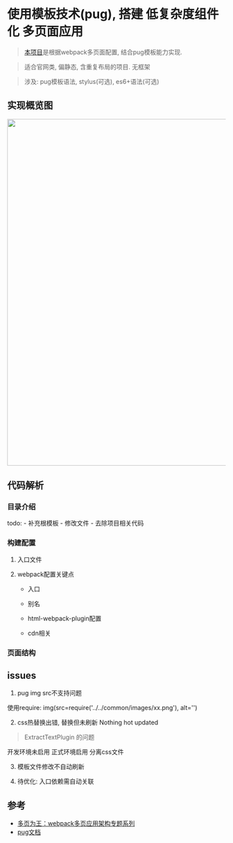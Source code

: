 # 使用模板技术(pug), 搭建 低复杂度组件化 多页面应用

> [本项目](https://github.com/roy-k/pugMutipages)是根据webpack多页面配置, 结合pug模板能力实现.

> 适合官网类, 偏静态, 含重复布局的项目. 无框架

> 涉及: pug模板语法, stylus(可选), es6+语法(可选)

## 实现概览图

<div  align="center">
<img src="http://47.52.170.75/images/blog/project/398298fe22493.jpg" width = "800" alt="" align=center />
</div>

## 代码解析

### 目录介绍

todo:
    - 补充根模板
    - 修改文件
    - 去除项目相关代码

### 构建配置

1. 入口文件

2. webpack配置关键点

    - 入口

    - 别名

    - html-webpack-plugin配置

    - cdn相关

### 页面结构







## issues

1. pug img src不支持问题

使用require: img(src=require('../../common/images/xx.png'), alt='')


2. css热替换出错, 替换但未刷新 Nothing hot updated

> ExtractTextPlugin 的问题

开发环境未启用
正式环境启用 分离css文件

3. 模板文件修改不自动刷新

4. 待优化: 入口依赖需自动关联

## 参考

- [多页为王：webpack多页应用架构专题系列](https://array_huang.coding.me/webpack-book/)
- [pug文档](https://pugjs.org/zh-cn/api/getting-started.html)
